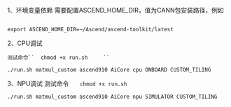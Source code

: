 1、环境变量依赖
   需要配置ASCEND_HOME_DIR，值为CANN包安装路径，例如

```

export ASCEND_HOME_DIR=~/Ascend/ascend-toolkit/latest
```

2、CPU调试

    测试命令``  chmod +x run.sh     ``

``./run.sh matmul_custom ascend910 AiCore cpu ONBOARD CUSTOM_TILING  ``

3、NPU调试
    测试命令
    ``    chmod +x run.sh     ``

``./run.sh matmul_custom ascend910 AiCore npu SIMULATOR CUSTOM_TILING    ``
